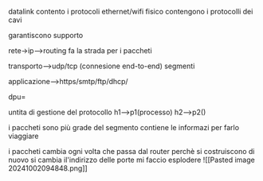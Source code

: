 datalink contento i protocoli ethernet/wifi
fisico contengono i protocolli dei cavi

garantiscono supporto

rete->ip-->routing
fa la strada per i paccheti


transporto-->udp/tcp (connesione end-to-end)
segmenti

applicazione-->https/smtp/ftp/dhcp/

dpu=

untita di gestione del protocollo
h1-->p1(processo)
h2-->p2()

i paccheti sono più grade del segmento
contiene le informazi per farlo viaggiare 

i paccheti cambia ogni volta che passa dal router
perchè si costruiscono di nuovo
si cambia il'indirizzo delle porte mi faccio esplodere 
![[Pasted image 20241002094848.png]]

	